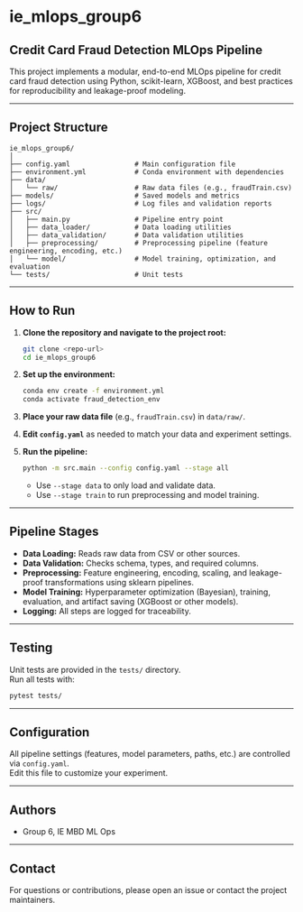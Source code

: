 # ie_mlops_group6

## Credit Card Fraud Detection MLOps Pipeline

This project implements a modular, end-to-end MLOps pipeline for credit card fraud detection using Python, scikit-learn, XGBoost, and best practices for reproducibility and leakage-proof modeling.

---

## Project Structure

```
ie_mlops_group6/
│
├── config.yaml                # Main configuration file
├── environment.yml            # Conda environment with dependencies
├── data/
│   └── raw/                   # Raw data files (e.g., fraudTrain.csv)
├── models/                    # Saved models and metrics
├── logs/                      # Log files and validation reports
├── src/
│   ├── main.py                # Pipeline entry point
│   ├── data_loader/           # Data loading utilities
│   ├── data_validation/       # Data validation utilities
│   ├── preprocessing/         # Preprocessing pipeline (feature engineering, encoding, etc.)
│   └── model/                 # Model training, optimization, and evaluation
└── tests/                     # Unit tests
```

---

## How to Run

1. **Clone the repository and navigate to the project root:**

    ```bash
    git clone <repo-url>
    cd ie_mlops_group6
    ```

2. **Set up the environment:**

    ```bash
    conda env create -f environment.yml
    conda activate fraud_detection_env
    ```

3. **Place your raw data file** (e.g., `fraudTrain.csv`) in `data/raw/`.

4. **Edit `config.yaml`** as needed to match your data and experiment settings.

5. **Run the pipeline:**

    ```bash
    python -m src.main --config config.yaml --stage all
    ```

    - Use `--stage data` to only load and validate data.
    - Use `--stage train` to run preprocessing and model training.

---

## Pipeline Stages

- **Data Loading:** Reads raw data from CSV or other sources.
- **Data Validation:** Checks schema, types, and required columns.
- **Preprocessing:** Feature engineering, encoding, scaling, and leakage-proof transformations using sklearn pipelines.
- **Model Training:** Hyperparameter optimization (Bayesian), training, evaluation, and artifact saving (XGBoost or other models).
- **Logging:** All steps are logged for traceability.

---

## Testing

Unit tests are provided in the `tests/` directory.  
Run all tests with:

```bash
pytest tests/
```

---

## Configuration

All pipeline settings (features, model parameters, paths, etc.) are controlled via `config.yaml`.  
Edit this file to customize your experiment.

---

## Authors

- Group 6, IE MBD ML Ops

---

## Contact

For questions or contributions, please open an issue or contact the project maintainers.
